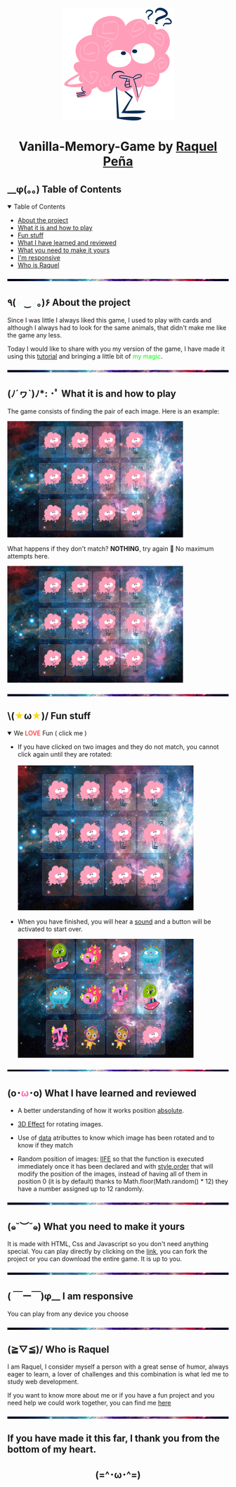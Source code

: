 <p align="center" > 
  <img  src="img/question.png" alt="mole"/>
</p>

<h1 align="center">

Vanilla-Memory-Game by [Raquel Peña](https://www.linkedin.com/in/raquel-pe-go/)

</h1>

<h2 id="table-of-contents"> __φ(。。)  Table of Contents</h2>

<details open="open">
  <summary>Table of Contents</summary>
  <ul>
    <li><a href="#about-the-project">  About the project</a></li>
    <li><a href="#how">  What it is and how to play</a></li>
    <li><a href="#fun">  Fun stuff</a></li>
    <li><a href="#learned">  What I have learned and reviewed</a></li>
    <li><a href="#make-it-yours">  What you need to make it yours</a></li>
    <li><a href="#responsive">  I'm responsive</a></li>
    <li><a href="#who">  Who is Raquel </a></li>
  </ul>
</details>

<img src="img/line4.png"> </img>

<h2 id="about-the-project"> ٩(<span style="color:LightCyan  ">◕ </span>‿<span style="color:LightCyan ">◕</span>｡)۶  About the project</h2>

<p align="justify">

Since I was little I always liked this game, I used to play with cards and although I always had to look for the same animals, that didn't make me like the game any less.

</p>
<p align="justify">

Today I would like to share with you my version of the game, I have made it using this [tutorial](https://www.youtube.com/watch?v=eMhiMsEC9Uk&list=PLLX1I3KXZ-YH-woTgiCfONMya39-Ty8qw&index=4) and bringing a little bit of<span style="color:lime"> my magic</span>.

</p>

<img src="img/line4.png"> </img>

<h2 id="how"> (ﾉ´ヮ`)ﾉ*: ･ﾟ  What it is and how to play</h2>

<p align="justify">

The game consists of finding the pair of each image. Here is an example:

</p >

<img src="img/match.gif" width="400px" ></img>

<p align="justify">

What happens if they don't match? <strong>NOTHING</strong>, try again :sparkling_heart: No maximum attempts here.

</p>

<img src="img/notmatch.gif" width="400px" ></img>

<img src="img/line4.png"> </img>

<h2 id="fun"> \(<span style="color:gold">★</span>ω<span style="color:gold">★</span>)/   Fun stuff</h2>

<details open="open">
  <summary>We <span style="color:red"> LOVE </span> Fun ( click me )</summary>
<ul >
<li>If you have clicked on two images and they do not match, you cannot click again until they are rotated: <br> </br>  <img  src="img/dobleClick.gif" width="400px"> </img>  </li>

<li>

When you have finished, you will hear a [sound](https://soundbible.com/2157-Text-Message-Alert-4.html) and a button will be activated to start over.

<img  src="img/button.gif" width="400px"> </img>

</li>
</ul>
</details>
<img src="img/line4.png"> </img>

<h2 id="learned"> (o･<span style="color:Hotpink">ω</span>･o)  What I have learned and reviewed</h2>

<p align="justify">

<ul>
<li>

A better understanding of how it works position [absolute](https://www.youtube.com/watch?v=VFt_n4M9Vyk&ab_channel=CodeSketch).

</li>
<li>

[3D Effect](https://www.quackit.com/css/css3/properties/css_transform-style.cfm) for rotating images.

</li>
<li>

Use of [data](https://developer.mozilla.org/en-US/docs/Learn/HTML/Howto/Use_data_attributes) atributtes to know which image has been rotated and to know if they match

</li>

<li>

Random position of images: [IIFE](https://developer.mozilla.org/en-US/docs/Glossary/IIFE) so that the function is executed immediately once it has been declared and with [style.order](https://developer.mozilla.org/en-US/docs/Web/CSS/order) that will modify the position of the images, instead of having all of them in position 0 (it is by default) thanks to Math.floor(Math.random() \* 12) they have a number assigned up to 12 randomly.

</li>

</ul>
</p>
<img src="img/line4.png"> </img>
<h2 id="make-it-yours"> (๑˘︶˘๑)  What you need to make it yours</h2>
<p align="justify">

It is made with HTML, Css and Javascript so you don't need anything special. You can play directly by clicking on the [link](https://rpg87.github.io/Vanilla-Memory-Game/), you can fork the project or you can download the entire game. It is up to you.

</p>
<img src="img/line4.png"> </img>

<h2 id="responsive"> ( ￣ー￣)φ__  I am responsive</h2>
<p>You can play from any device you choose

</p>

<img src="img/line4.png"> </img>

<h2 id="who"> (≧▽≦)/  Who is Raquel</h2>
<p align= "justify">
 I am Raquel, I consider myself a person with a great sense of humor, always eager to learn, a lover of challenges and this combination is what led me to study web development.

If you want to know more about me or if you have a fun project and you need help we could work together, you can find me [here](https://www.linkedin.com/in/raquel-pe-go/)

<img src="img/line4.png"> </img>

<h2>If you have made it this far, I thank you from the bottom of my heart. 
</h2>
 <h2 align= "center">
(=^･ω･^=) </h2>
